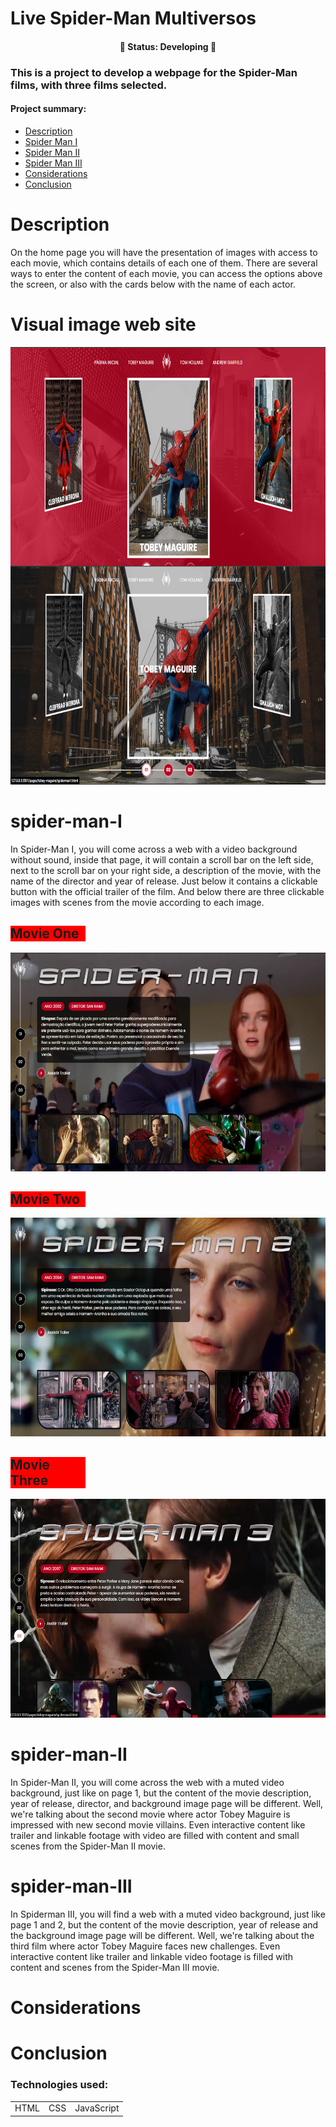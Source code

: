 
<h1>Live Spider-Man Multiversos</h1>

<h4 align="center">🚧 Status: Developing 🚧</h4>

### This is a project to develop a webpage for the Spider-Man films, with three films selected.

#### Project summary:


* [Description](#Description)
* [Spider Man I](#spider-man-I)
* [Spider Man II](#spider-man-II)
* [Spider Man III](#spider-man-III)
* [Considerations](#Considerations)
* [Conclusion](#Conclusion)



# Description

On the home page you will have the presentation of images with access to each movie, which contains details of each one of them.
There are several ways to enter the content of each movie, you can access the options above the screen, or also with the cards below with the name of each actor.


# Visual image web site

<img width="780" height="350" align="center" src="https://raw.githubusercontent.com/mariorenanofc/Home-page-spiderman-main/master/assets/images/director/pider-home-red.png"> <br>
<img width="780" height="350"  src="https://raw.githubusercontent.com/mariorenanofc/Home-page-spiderman-main/master/assets/images/director/spider-home.png">

# spider-man-I

In Spider-Man I, you will come across a web with a video background without sound, inside that page, it will contain a scroll bar on the left side, next to the scroll bar on your right side, a description of the movie, with the name of the director and year of release.
Just below it contains a clickable button with the official trailer of the film. And below there are three clickable images with scenes from the movie according to each image.

<h2 style="width:120px; background-color: red; border-size:50%;">Movie One</h2>

<img width="780" height="350"  src="https://raw.githubusercontent.com/mariorenanofc/Home-page-spiderman-main/master/assets/images/director/movie%20one/movie-one.png">

<h2 style="width:120px; background-color: red; border-size:50%;">Movie Two</h2>

<img width="780" height="350"  src="https://raw.githubusercontent.com/mariorenanofc/Home-page-spiderman-main/master/assets/images/director/movie%20one/movie-two.png">

<h2 style="width:120px; background-color: red; border-size:50%;">Movie Three</h2>

<img width="780" height="350"  src="https://raw.githubusercontent.com/mariorenanofc/Home-page-spiderman-main/master/assets/images/director/movie%20one/movie-trhee.png">


# spider-man-II

In Spider-Man II, you will come across the web with a muted video background, just like on page 1, but the content of the movie description, year of release, director, and background image page will be different. Well, we're talking about the second movie where actor Tobey Maguire is impressed with new second movie villains. Even interactive content like trailer and linkable footage with video are filled with content and small scenes from the Spider-Man II movie.

# spider-man-III

In Spiderman III, you will find a web with a muted video background, just like page 1 and 2, but the content of the movie description, year of release and the background image page will be different. Well, we're talking about the third film where actor Tobey Maguire faces new challenges. Even interactive content like trailer and linkable video footage is filled with content and scenes from the Spider-Man III movie.

# Considerations



# Conclusion



### Technologies used:

<table>
  <tr>
    <td>HTML</td>
    <td>CSS</td>
    <td>JavaScript</td>
  </tr>
  
</table>



